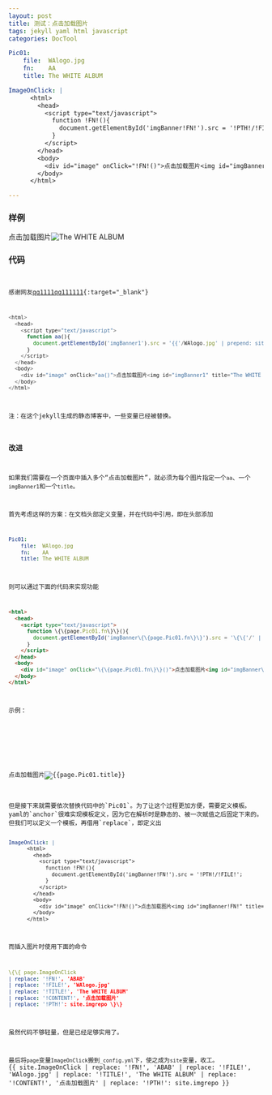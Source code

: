 ```yaml
---
layout: post
title: 测试：点击加载图片
tags: jekyll yaml html javascript
categories: DocTool

Pic01:
    file:  WAlogo.jpg
    fn:    AA
    title: The WHITE ALBUM

ImageOnClick: |
      <html>
        <head>
          <script type="text/javascript">
            function !FN!(){
              document.getElementById('imgBanner!FN!').src = '!PTH!/!FILE!';
            }
          </script>
        </head>
        <body> 
          <div id="image" onClick="!FN!()">点击加载图片<img id="imgBanner!FN!" title="!TITLE!"/> </div> 
        </body>
      </html>

---
```


### 样例<sample>

<html>
<head>
<script type="text/javascript">
function aa(){
    document.getElementById('imgBanner1').src = '{{'/WAlogo.jpg' | prepend: site.imgrepo }}';
    }
  </script>
</head>
<body> 
<div id="image" onClick="aa()">点击加载图片<img id="imgBanner1" title="The WHITE ALBUM"/> </div> 
</body>
</html>

### 代码<code>

感谢网友[qq1111qq111111](http://zhidao.baidu.com/link?url=pxj3YvEDnzLTgeBX7uy6rRKLu75cy1pBiHgjL3nYCp7kYyl0BsyLMRGCQJrL2Fmby5A2OVlJAP0vCfmrObA9NiYWV-jH0yT0aGFHAZU-pQ_){:target="_blank"}

```javascript
<html>
  <head>
    <script type="text/javascript">
      function aa(){
        document.getElementById('imgBanner1').src = '{{'/WAlogo.jpg' | prepend: site.imgrepo }}';
      }
    </script>
  </head>
  <body> 
    <div id="image" onClick="aa()">点击加载图片<img id="imgBanner1" title="The WHITE ALBUM"/> </div> 
  </body>
</html>
```
注：在这个jekyll生成的静态博客中，一些变量已经被替换。

### 改进<improvement>

如果我们需要在一个页面中插入多个“点击加载图片”，就必须为每个图片指定一个`aa`、一个`imgBanner1`和一个`title`。

首先考虑这样的方案：在文档头部定义变量，并在代码中引用，即在头部添加

```yaml
Pic01:
    file:  WAlogo.jpg
    fn:    AA
    title: The WHITE ALBUM
```
则可以通过下面的代码来实现功能

```html
<html>
  <head>
    <script type="text/javascript">
      function \{\{page.Pic01.fn\}\}(){
        document.getElementById('imgBanner\{\{page.Pic01.fn\}\}').src = '\{\{'/' | prepend: site.imgrepo \}\}\{\{page.Pic01.file\}\}';
      }
    </script>
  </head>
  <body> 
    <div id="image" onClick="\{\{page.Pic01.fn\}\}()">点击加载图片<img id="imgBanner\{\{page.Pic01.fn\}\}" title="\{\{page.Pic01.title\}\}"/> </div> 
  </body>
</html>
```
示例：
<html>
  <head>
    <script type="text/javascript">
      function {{page.Pic01.fn}}(){
        document.getElementById('imgBanner{{page.Pic01.fn}}').src = '{{'/' | prepend: site.imgrepo }}{{page.Pic01.file}}';
      }
    </script>
  </head>
  <body> 
    <div id="image" onClick="{{page.Pic01.fn}}()">点击加载图片<img id="imgBanner{{page.Pic01.fn}}" title="{{page.Pic01.title}}"/> </div> 
  </body>
</html>
但是接下来就需要依次替换代码中的`Pic01`。为了让这个过程更加方便，需要定义模板。yaml的`anchor`很难实现模板定义，因为它在解析时是静态的、被一次赋值之后固定下来的。但我们可以定义一个模板，再借用`replace`，即定义出

```yaml
ImageOnClick: |
      <html>
        <head>
          <script type="text/javascript">
            function !FN!(){
              document.getElementById('imgBanner!FN!').src = '!PTH!/!FILE!';
            }
          </script>
        </head>
        <body> 
          <div id="image" onClick="!FN!()">点击加载图片<img id="imgBanner!FN!" title="!TITLE!"/> </div> 
        </body>
      </html>
```
而插入图片时使用下面的命令

```yaml
\{\{ page.ImageOnClick
| replace: '!FN!', 'ABAB'
| replace: '!FILE!', 'WAlogo.jpg'
| replace: '!TITLE!', 'The WHITE ALBUM'
| replace: '!CONTENT!', '点击加载图片'
| replace: '!PTH!': site.imgrepo \}\}
```
虽然代码不够轻量，但是已经足够实用了。

最后将`page`变量`ImageOnClick`搬到`_config.yml`下，使之成为`site`变量，收工。
{{ site.ImageOnClick
| replace: '!FN!', 'ABAB'
| replace: '!FILE!', 'WAlogo.jpg'
| replace: '!TITLE!', 'The WHITE ALBUM'
| replace: '!CONTENT!', '点击加载图片'
| replace: '!PTH!': site.imgrepo }}